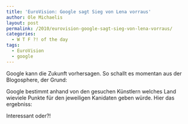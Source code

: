 ```yaml
---
title: 'EuroVision: Google sagt Sieg von Lena vorraus'
author: Ole Michaelis
layout: post
permalink: /2010/eurovision-google-sagt-sieg-von-lena-vorraus/
categories:
  - W T F ?! of the day
tags:
  - EuroVision
  - google
---
```


Google kann die Zukunft vorhersagen. So schallt es momentan aus der Blogosphere, der Grund:

Google bestimmt anhand von den gesuchen Künstlern welches Land wieviele Punkte für den jeweiligen Kanidaten geben würde. Hier das ergebniss:



Interessant oder?!

